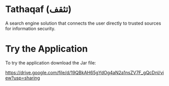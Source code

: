 # Tathaqaf (تثقف)
A search engine solution that connects the user directly to trusted sources for information security.


# Try the Application
To try the application download the Jar file:

https://drive.google.com/file/d/19QBkAH65gYdOg4aN2a1nsZV7F_gQcDnl/view?usp=sharing
